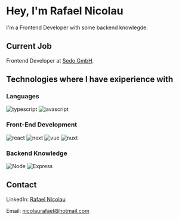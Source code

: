 # Hey, I'm Rafael Nicolau

I'm a Frontend Developer with some backend knowlegde.

## **Current Job**
Frontend Developer at [Sedo GmbH](www.sedo.com).

## **Technologies where I have exiperience with**
### Languages

![typescript](https://img.shields.io/badge/TypeScript-3178C6?style=for-the-badge&logo=typescript&logoColor=white)
![javascript](https://img.shields.io/badge/JavaScript-323330?style=for-the-badge&logo=javascript&logoColor=F7DF1E)

### Front-End Development
![react](https://img.shields.io/badge/React-000000?style=for-the-badge&logo=react&logoColor=61DAFB)
![next](https://img.shields.io/badge/Next.JS-000000?style=for-the-badge&logo=nextdotjs&logoColor=FFFFFF)
![vue](https://img.shields.io/badge/Vue-000000?style=for-the-badge&logo=vuedotjs&logoColor=4FC08D)
![nuxt](https://img.shields.io/badge/Nuxt.JS-000000?style=for-the-badge&logo=nuxtdotjs&logoColor=00DC82)

### Backend Knowledge
![Node](https://img.shields.io/badge/Node.JS-000000?style=for-the-badge&logo=nodedotjs&logoColor=#339933)
![Express](https://img.shields.io/badge/Express-000000?style=for-the-badge&logo=express&logoColor=FFFFFF)

## **Contact**
LinkedIn: [Rafael Nicolau](https://www.linkedin.com/in/your-linkedin-profile/)

Email: nicolaurafael@hotmail.com
